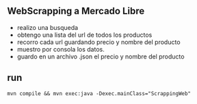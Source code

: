 ## WebScrapping a Mercado Libre 
  - realizo una busqueda 
  - obtengo una lista del url de todos los productos 
  - recorro cada url guardando precio y nombre del producto 
  - muestro por consola los datos.
  - guardo en un archivo .json el precio y nombre del producto
 
## run  
  ` mvn compile && mvn exec:java -Dexec.mainClass="ScrappingWeb" `